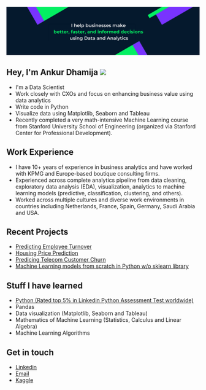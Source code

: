 ![Banner Image](https://github.com/ankurdhamija83/ankurdhamija83/blob/main/Github_Banner.png)

## Hey, I'm Ankur Dhamija <img src="https://media.giphy.com/media/hvRJCLFzcasrR4ia7z/giphy.gif" width="30px">
- I'm a Data Scientist
- Work closely with CXOs and focus on enhancing business value using data analytics
- Write code in Python
- Visualize data using Matplotlib, Seaborn and Tableau
- Recently completed a very math-intensive Machine Learning course from Stanford University School of Engineering (organized via Stanford Center for Professional Development).

## Work Experience
- I have 10+ years of experience in business analytics and have worked with KPMG and Europe-based boutique consulting firms.
- Experienced across complete analytics pipeline from data cleaning, exploratory data analysis (EDA), visualization, analytics to machine learning models (predictive, classification, clustering, and others).
- Worked across multiple cultures and diverse work environments in countries including Netherlands, France, Spain, Germany, Saudi Arabia and USA.

## Recent Projects
- [Predicting Employee Turnover](https://github.com/ankurdhamija83/Data-Science-Portfolio/blob/master/Applied-ML-Models/HR-Analytics/HR-Analytics.ipynb)
- [Housing Price Prediction](https://github.com/ankurdhamija83/Data-Science-Portfolio/blob/master/Applied-ML-Models/Housing-Price-Prediction/Multi-Linear-Regression.ipynb)
- [Predicing Telecom Customer Churn](https://github.com/ankurdhamija83/Data-Science-Portfolio/tree/master/Applied-ML-Models/Telecom-Customer-Churn)
- [Machine Learning models from scratch in Python w/o sklearn library](https://github.com/ankurdhamija83/ML-Models-from-scratch-Python)

## Stuff I have learned
- [Python (Rated top 5% in Linkedin Python Assessment Test worldwide)](https://www.linkedin.com/in/ankurdhamija/overlay/1635465829047/single-media-viewer/)
- Pandas
- Data visualization (Matplotlib, Seaborn and Tableau)
- Mathematics of Machine Learning (Statistics, Calculus and Linear Algebra)
- Machine Learning Algorithms 

## Get in touch
- [Linkedin](https://www.linkedin.com/in/ankurdhamija/)
- <a href="mailto:ankurdhamija83@gmail.com">Email</a>
- [Kaggle](https://www.kaggle.com/ankurdhamija83)

